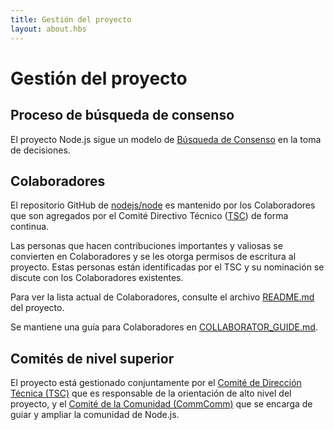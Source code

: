```yaml
---
title: Gestión del proyecto
layout: about.hbs
---
```


# Gestión del proyecto

## Proceso de búsqueda de consenso

El proyecto Node.js sigue un modelo de [Búsqueda de Consenso][] en la toma de decisiones.

## Colaboradores

El repositorio GitHub de [nodejs/node][] es mantenido por los Colaboradores que son agregados por el Comité Directivo Técnico ([TSC][]) de forma continua.

Las personas que hacen contribuciones importantes y valiosas se convierten en Colaboradores y se les otorga permisos de escritura al proyecto. Estas personas están identificadas por el TSC y su nominación se discute con los Colaboradores existentes. 

Para ver la lista actual de Colaboradores, consulte el archivo [README.md][] del proyecto.

Se mantiene una guía para Colaboradores en [COLLABORATOR_GUIDE.md][].

## Comités de nivel superior

El proyecto está gestionado conjuntamente por el [Comité de Dirección Técnica (TSC)][]
 que es responsable de la orientación de alto nivel del proyecto, y el
[Comité de la Comunidad (CommComm)][] que se encarga de guiar y ampliar la comunidad de Node.js.

[COLLABORATOR_GUIDE.md]: https://github.com/nodejs/node/blob/master/COLLABORATOR_GUIDE.md
[Comité de la Comunidad (CommComm)]: https://github.com/nodejs/community-committee/blob/master/Community-Committee-Charter.md
[Búsqueda de Consenso]: https://en.wikipedia.org/wiki/Consensus-seeking_decision-making
[README.md]: https://github.com/nodejs/node/blob/master/README.md#current-project-team-members
[Comité de Dirección Técnica (TSC)]: https://github.com/nodejs/TSC/blob/master/TSC-Charter.md
[TSC]: https://github.com/nodejs/TSC
[nodejs/node]: https://github.com/nodejs/node
